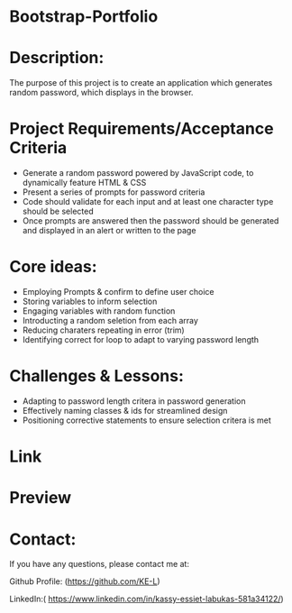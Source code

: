 # Bootstrap-Portfolio

# Description:
The purpose of this project is to create an application which generates random password, which displays in the browser. 

# Project Requirements/Acceptance Criteria 
* Generate a random password powered by JavaScript code, to dynamically feature HTML & CSS
* Present a series of prompts for password criteria
* Code should validate for each input and at least one character type should be selected
* Once prompts are answered then the password should be generated and displayed in an alert or written to the page

# Core ideas: 
* Employing Prompts & confirm to define user choice 
* Storing variables to inform selection
* Engaging variables with random function 
* Introducting a random seletion from each array
* Reducing charaters repeating in error (trim) 
* Identifying correct for loop to adapt to varying password length 


# Challenges & Lessons:
* Adapting to password length critera in password generation 
* Effectively naming classes & ids for streamlined design
* Positioning corrective statements to ensure selection critera is met 

# Link 



# Preview



# Contact:
If you have any questions, please contact me at: 

  Github Profile: (https://github.com/KE-L)  
  
  LinkedIn:( https://www.linkedin.com/in/kassy-essiet-labukas-581a34122/)
